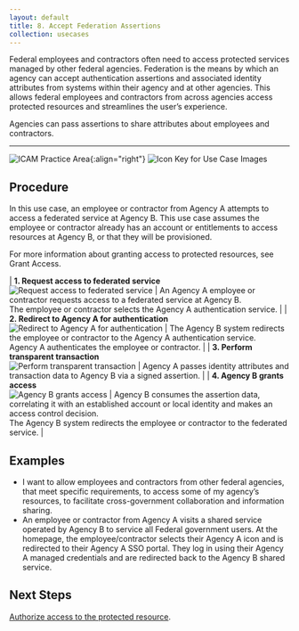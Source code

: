 ```yaml
---
layout: default
title: 8. Accept Federation Assertions
collection: usecases
---
```


Federal employees and contractors often need to access protected services managed by other federal agencies. Federation is the means by which an agency can accept authentication assertions and associated identity attributes from systems within their agency and at other agencies. This allows federal employees and contractors from across agencies access protected resources and streamlines the user’s experience.
  
Agencies can pass assertions to share attributes about employees and contractors.

---

![ICAM Practice Area]({{site.baseurl}}/img/usecases/Federation-AttributeExchange.png){:align="right"}
![Icon Key for Use Case Images]({{site.baseurl}}/img/usecases/8-IconKey.png)

## Procedure

In this use case, an employee or contractor from Agency A attempts to access a federated service at Agency B. This use case assumes the employee or contractor already has an account or entitlements to access resources at Agency B, or that they will be provisioned.

For more information about granting access to protected resources, see Grant Access.

| **1. Request access to federated service**<br/>![Request access to federated service]({{site.baseurl}}/img/usecases/8-1.png)  | An Agency A employee or contractor requests access to a federated service at Agency B.<br/>The employee or contractor selects the Agency A authentication service. |
| **2. Redirect to Agency A for authentication**<br/>![Redirect to Agency A for authentication]({{site.baseurl}}/img/usecases/8-2.png)  | The Agency B system redirects the employee or contractor to the Agency A authentication service.<br/>Agency A authenticates the employee or contractor. |
| **3. Perform transparent transaction**<br/>![Perform transparent transaction]({{site.baseurl}}/img/usecases/8-3.png)  | Agency A passes identity attributes and transaction data to Agency B via a signed assertion. |
| **4. Agency B grants access**<br/>![Agency B grants access]({{site.baseurl}}/img/usecases/8-4.png)  | Agency B consumes the assertion data, correlating it with an established account or local identity and makes an access control decision.<br/>The Agency B system redirects the employee or contractor to the federated service. |

## Examples

- I want to allow employees and contractors from other federal agencies, that meet specific requirements, to access some of my agency’s resources, to facilitate cross-government collaboration and information sharing.
- An employee or contractor from Agency A visits a shared service operated by Agency B to service all Federal government users. At the homepage, the employee/contractor selects their Agency A icon and is redirected to their Agency A SSO portal. They log in using their Agency A managed credentials and are redirected back to the Agency B shared service.

## Next Steps

[Authorize access to the protected resource](../7_grantaccess).
